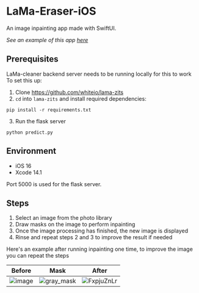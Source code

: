 # LaMa-Eraser-iOS
An image inpainting app made with SwiftUI.

*See an example of this app [here](https://github.com/whiteio/LaMa-Eraser-iOS/blob/main/examples/lama-example.mov)*

## Prerequisites 

LaMa-cleaner backend server needs to be running locally for this to work To set this up:
1. Clone https://github.com/whiteio/lama-zits
2. `cd` into `lama-zits` and install required dependencies:
```
pip install -r requirements.txt
```
3. Run the flask server
```
python predict.py
```
## Environment
- iOS 16
- Xcode 14.1

Port 5000 is used for the flask server.

## Steps
1. Select an image from the photo library
2. Draw masks on the image to perform inpainting
3. Once the image processing has finished, the new image is displayed
4. Rinse and repeat steps 2 and 3 to improve the result if needed

Here's an example after running inpainting one time, to improve the image you can repeat the steps

| Before | Mask | After |
|--------|---------------------------------|-------|
|![image](https://github.com/whiteio/LaMa-Eraser-iOS/assets/84482442/05e0c111-645a-4b19-81e5-43da3f5bd6d4)|![gray_mask](https://github.com/whiteio/LaMa-Eraser-iOS/assets/84482442/c5c401a4-d1c7-4a38-bfe8-fad9c205568b)|![FxpjuZnLr](https://github.com/whiteio/LaMa-Eraser-iOS/assets/84482442/6ffc8ad9-633f-4798-a650-600ceaea9918)|  
